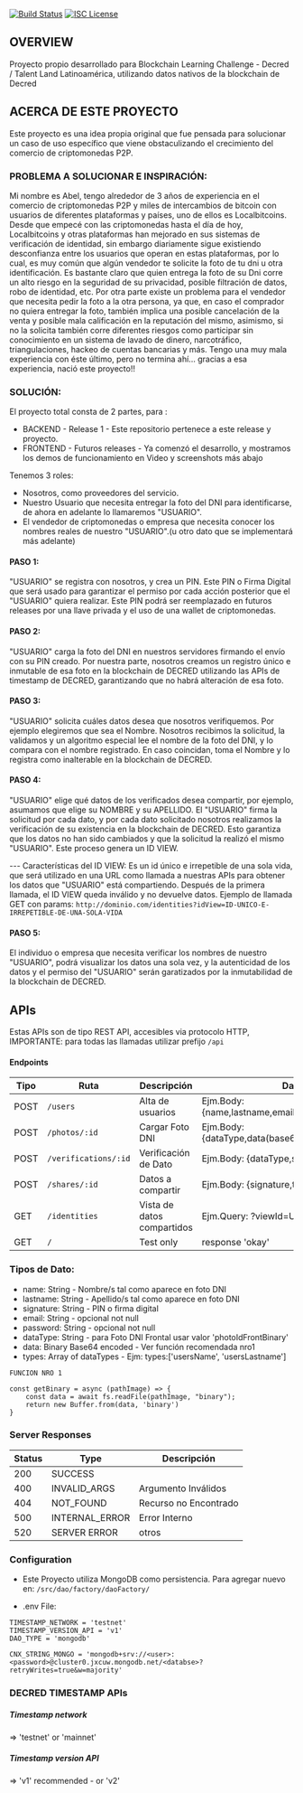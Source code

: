 [![Build Status](https://github.com/decred/dcrdata/workflows/Build%20and%20Test/badge.svg)](https://github.com/decred/dcrdata/actions)
[![ISC License](https://img.shields.io/badge/license-ISC-blue.svg)](http://copyfree.org)

## OVERVIEW

Proyecto propio desarrollado para Blockchain Learning Challenge - Decred / Talent Land Latinoamérica,
 utilizando datos nativos de la blockchain de Decred


## ACERCA DE ESTE PROYECTO

Este proyecto es una idea propia original que fue pensada para solucionar un caso de uso específico 
que viene obstaculizando el crecimiento del comercio de criptomonedas P2P.

### PROBLEMA A SOLUCIONAR E INSPIRACIÓN:
Mi nombre es Abel, tengo alrededor de 3 años de experiencia en el comercio de criptomonedas P2P 
y miles de intercambios de bitcoin con usuarios de diferentes plataformas y países, uno de ellos es Localbitcoins.
Desde que empecé con las criptomonedas hasta el día de hoy, Localbitcoins y otras plataformas han mejorado 
en sus sistemas de verificación de identidad, sin embargo diariamente sigue existiendo desconfianza entre 
los usuarios que operan en estas plataformas, por lo cual, es muy común que algún vendedor te solicite la 
foto de tu dni u otra identificación. Es bastante claro que quien entrega la foto de su Dni corre un alto riesgo 
en la seguridad de su privacidad, posible filtración de datos, robo de identidad, etc. 
Por otra parte existe un problema para el vendedor que necesita pedir la foto a la otra persona, ya que, en caso el comprador no quiera entregar la foto, también implica una posible cancelación 
de la venta y posible mala calificación en la reputación del mismo, asimismo, si no la solicita también corre diferentes riesgos como
participar sin conocimiento en un sistema de lavado de dinero, narcotráfico, triangulaciones, hackeo de cuentas bancarias y más. Tengo una
muy mala experiencia con éste último, pero no termina ahí... gracias a esa experiencia, nació este proyecto!!


### SOLUCIÓN:
El proyecto total consta de 2 partes, para :
* BACKEND - Release 1 - Este repositorio pertenece a este release y proyecto.
* FRONTEND - Futuros releases - Ya comenzó el desarrollo, y mostramos los demos de funcionamiento en Video y screenshots más abajo

Tenemos 3 roles: 
- Nosotros, como proveedores del servicio.
- Nuestro Usuario que necesita entregar la foto del DNI para identificarse, de ahora en adelante lo llamaremos "USUARIO".
- El vendedor de criptomonedas o empresa que necesita conocer los nombres reales de nuestro "USUARIO".(u otro dato que se implementará más adelante)

#### PASO 1: 
"USUARIO" se registra con nosotros, y crea un PIN.
Este PIN o Firma Digital que será usado para garantizar el permiso por cada acción posterior que el "USUARIO" 
quiera realizar. Este PIN podrá ser reemplazado en futuros releases por una llave privada
y el uso de una wallet de criptomonedas.

#### PASO 2:
"USUARIO" carga la foto del DNI en nuestros servidores firmando el envío con su PIN creado.
Por nuestra parte, nosotros creamos un registro único e inmutable de esa foto en la blockchain de DECRED
utilizando las APIs de timestamp de DECRED, garantizando que no habrá alteración de esa foto.

#### PASO 3: 
"USUARIO" solicita cuáles datos desea que nosotros verifiquemos. Por ejemplo elegiremos que sea el Nombre.
Nosotros recibimos la solicitud, la validamos y un algoritmo especial lee el nombre de la foto del DNI, y lo compara
con el nombre registrado. En caso coincidan, toma el Nombre y lo registra como inalterable en la blockchain de DECRED.

#### PASO 4:
"USUARIO" elige qué datos de los verificados desea compartir, por ejemplo, asumamos que elige su NOMBRE y su APELLIDO.
El "USUARIO" firma la solicitud por cada dato, y por cada dato solicitado nosotros realizamos la verificación de su existencia en 
la blockchain de DECRED. Esto garantiza que los datos no han sido cambiados y que la solicitud la realizó el mismo "USUARIO".
Este proceso genera un ID VIEW. 

--- Características del ID VIEW: 
Es un id único e irrepetible de una sola vida, que será utilizado en una URL como llamada a nuestras APIs para obtener los datos que
"USUARIO" está compartiendo. Después de la primera llamada, el ID VIEW queda inválido y no devuelve datos.
Ejemplo de llamada GET con params: `http://dominio.com/identities?idView=ID-UNICO-E-IRREPETIBLE-DE-UNA-SOLA-VIDA`

#### PASO 5: 
El individuo o empresa que necesita verificar los nombres de nuestro "USUARIO", podrá visualizar los datos una sola vez, y
la autenticidad de los datos y el permiso del "USUARIO" serán garatizados por la inmutabilidad de la blockchain de DECRED. 







## APIs

Estas APIs son de tipo REST API, accesibles via protocolo HTTP, 
IMPORTANTE: para todas las llamadas utilizar prefijo  `/api` 


#### Endpoints

| Tipo |   Ruta              | Descripción                | Datos                                              |
| ---- |-------------------- | -------------------------- | -------------------------------------------------- |
| POST | `/users`            | Alta de usuarios           | Ejm.Body: {name,lastname,email,password,signature} |
| POST | `/photos/:id`       | Cargar Foto DNI            | Ejm.Body: {dataType,data(base64Encoded),signature} |
| POST | `/verifications/:id`| Verificación de Dato       | Ejm.Body: {dataType,signature}                     |
| POST | `/shares/:id`       | Datos a compartir          | Ejm.Body: {signature,types}                        |
| GET  | `/identities`       | Vista de datos compartidos | Ejm.Query: ?viewId=UNICO-ID                        |
| GET  | `/`                 | Test only                  | response 'okay'                                    | 


### Tipos de Dato:
- name: String - Nombre/s tal como aparece en foto DNI
- lastname: String - Apellido/s tal como aparece en foto DNI
- signature: String - PIN o firma digital
- email: String - opcional not null
- password: String - opcional not null
- dataType: String - para Foto DNI Frontal usar valor 'photoIdFrontBinary'
- data: Binary Base64 encoded - Ver función recomendada nro1 
- types: Array of dataTypes - Ejm: types:['usersName', 'usersLastname']

```
FUNCION NRO 1

const getBinary = async (pathImage) => {
    const data = await fs.readFile(pathImage, "binary");
    return new Buffer.from(data, 'binary')
}
```

### Server Responses

| Status |   Type           | Descripción                | 
| ------ |----------------- | -------------------------- | 
| 200    | SUCCESS          |                            | 
| 400    | INVALID_ARGS     |  Argumento Inválidos       | 
| 404    | NOT_FOUND        |  Recurso no Encontrado     | 
| 500    | INTERNAL_ERROR   |  Error Interno             | 
| 520    | SERVER ERROR     |  otros                     | 



### Configuration

* Este Proyecto utiliza MongoDB como persistencia.
Para agregar nuevo en: ` /src/dao/factory/daoFactory/ `

* .env File:

```
TIMESTAMP_NETWORK = 'testnet' 
TIMESTAMP_VERSION_API = 'v1'
DAO_TYPE = 'mongodb'

CNX_STRING_MONGO = 'mongodb+srv://<user>:<password>@cluster0.jxcuw.mongodb.net/<databse>?retryWrites=true&w=majority'
```
### DECRED TIMESTAMP APIs

##### Timestamp network 
=> 'testnet' or 'mainnet' 

##### Timestamp version API 
=> 'v1' recommended - or 'v2'


